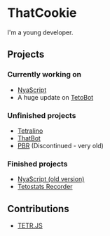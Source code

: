 # ThatCookie
I'm a young developer.
## Projects
### Currently working on
* [NyaScript](https://github.com/NyaScript/NyaScript)
* A huge update on [TetoBot](https://github.com/ThatCookie/Tetobot)

### Unfinished projects
* [Tetralino](https://github.com/ThatCookie/Tetralino)
* [ThatBot](https://github.com/ThatCookie/ThatBot)
* [PBR](https://github.com/ThatCookie/PBR) (Discontinued - very old)

### Finished projects
* [NyaScript (old version)](https://github.com/NyaScript/NyaScript-old)
* [Tetostats Recorder](https://github.com/ThatCookie/Tetostats-recorder)

## Contributions
* [TETR.JS](https://github.com/tetrjs/tetr.js)
